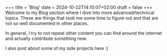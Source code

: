 +++
title = 'Blog'
date = 2024-10-22T14:10:07+02:00
draft = false
+++
Welcome to my Blog section where I dive into more advanced/technical topics. These are things that 
took me some time to figure out and that are not so well documented in other places. 

In general, I try to not repeat other content you can find around the internet and actually 
contribute something new.

I also post about some of my side projects here :)
